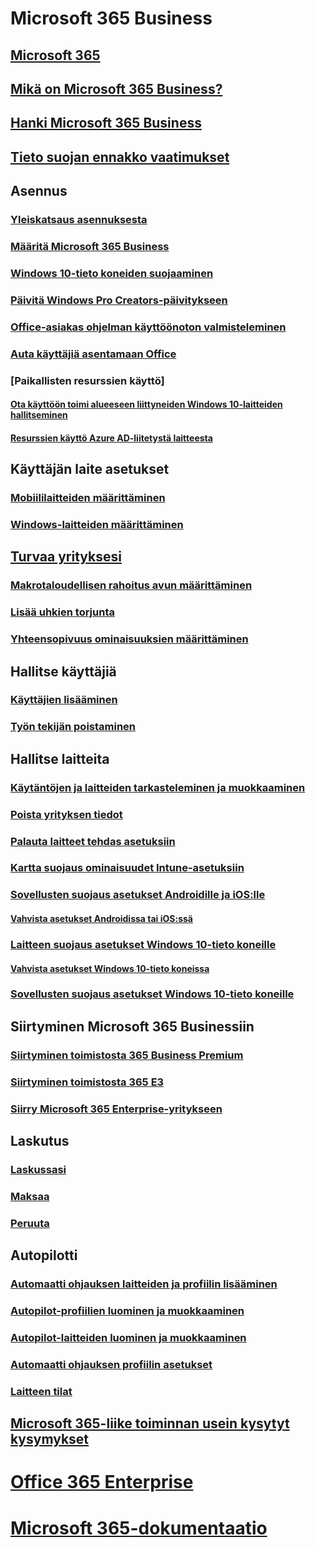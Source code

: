 # Microsoft 365 Business
## [Microsoft 365](index.yml)
## [Mikä on Microsoft 365 Business?](microsoft-365-business-overview.md)
## [Hanki Microsoft 365 Business](sign-up.md)
## [Tieto suojan ennakko vaatimukset](pre-requisites-for-data-protection.md)
## Asennus
### [Yleiskatsaus asennuksesta](set-up-overview.md)
### [Määritä Microsoft 365 Business](set-up.md)
### [Windows 10-tieto koneiden suojaaminen](secure-win-10-pcs.md)
### [Päivitä Windows Pro Creators-päivitykseen](upgrade-to-windows-pro-creators-update.md)
### [Office-asiakas ohjelman käyttöönoton valmisteleminen](prepare-for-office-client-deployment.md)
### [Auta käyttäjiä asentamaan Office](help-users-install-office.md)
### [Paikallisten resurssien käyttö]
#### [Ota käyttöön toimi alueeseen liittyneiden Windows 10-laitteiden hallitseminen](manage-windows-devices.md)
#### [Resurssien käyttö Azure AD-liitetystä laitteesta](access-resources.md)
## Käyttäjän laite asetukset
### [Mobiililaitteiden määrittäminen](set-up-mobile-devices.md)
### [Windows-laitteiden määrittäminen](set-up-windows-devices.md)
## [Turvaa yrityksesi](security-features.md)
### [Makrotaloudellisen rahoitus avun määrittäminen](set-up-mfa.md)
### [Lisää uhkien torjunta](increase-threat-protection.md)
### [Yhteensopivuus ominaisuuksien määrittäminen](set-up-compliance.md)
## Hallitse käyttäjiä
### [Käyttäjien lisääminen](add-users-m365b.md)
### [Työn tekijän poistaminen](/Office365/Admin/add-users/remove-former-employee?toc=/microsoft-365/business/toc.json&bc=/microsoft-365/business/breadcrumb/toc.json)
## Hallitse laitteita
### [Käytäntöjen ja laitteiden tarkasteleminen ja muokkaaminen](view-policies-and-devices.md)
### [Poista yrityksen tiedot](remove-company-data.md)
### [Palauta laitteet tehdas asetuksiin](reset-devices-to-factory-settings.md)
### [Kartta suojaus ominaisuudet Intune-asetuksiin](map-protection-features-to-intune-settings.md)
### [Sovellusten suojaus asetukset Androidille ja iOS:lle](app-protection-settings-for-android-and-ios.md)
#### [Vahvista asetukset Androidissa tai iOS:ssä](validate-settings-on-android-or-ios.md)
### [Laitteen suojaus asetukset Windows 10-tieto koneille](protection-settings-for-windows-10-pcs.md)
#### [Vahvista asetukset Windows 10-tieto koneissa](validate-settings-on-windows-10-pcs.md)
### [Sovellusten suojaus asetukset Windows 10-tieto koneille](protection-settings-for-windows-10-devices.md)
## Siirtyminen Microsoft 365 Businessiin
### [Siirtyminen toimistosta 365 Business Premium](migrate-to-microsoft-365-business.md)
### [Siirtyminen toimistosta 365 E3](migrate-from-e3.md)
### [Siirry Microsoft 365 Enterprise-yritykseen](migrate-from-microsoft-365-business-to-microsoft-365-enterprise.md)
## Laskutus
### [Laskussasi](/Office365/Admin/subscriptions-and-billing/view-your-bill-or-invoice?toc=/microsoft-365/business/toc.json&bc=/microsoft-365/business/breadcrumb/toc.json)
### [Maksaa](/Office365/Admin/subscriptions-and-billing/pay-for-your-subscription?toc=/microsoft-365/business/toc.json&bc=/microsoft-365/business/breadcrumb/toc.json)
### [Peruuta](/Office365/Admin/subscriptions-and-billing/cancel-your-subscription?toc=/microsoft-365/business/toc.json&bc=/microsoft-365/business/breadcrumb/toc.json)
## Autopilotti
### [Automaatti ohjauksen laitteiden ja profiilin lisääminen](add-autopilot-devices-and-profile.md)
### [Autopilot-profiilien luominen ja muokkaaminen](create-and-edit-autopilot-profiles.md)
### [Autopilot-laitteiden luominen ja muokkaaminen](create-and-edit-autopilot-devices.md)
### [Automaatti ohjauksen profiilin asetukset](autopilot-profile-settings.md)
### [Laitteen tilat](device-states.md)
## [Microsoft 365-liike toiminnan usein kysytyt kysymykset](support/microsoft-365-business-faqs.md)
# [Office 365 Enterprise](https://docs.microsoft.com/office365/enterprise)
# [Microsoft 365-dokumentaatio](https://docs.microsoft.com/microsoft-365)